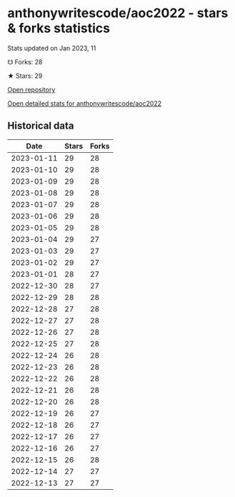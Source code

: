 # anthonywritescode/aoc2022 - stars & forks statistics

Stats updated on Jan 2023, 11

☋ Forks: 28

★ Stars: 29

[Open repository](https://github.com/anthonywritescode/aoc2022)

[Open detailed stats for anthonywritescode/aoc2022](https://reviewgithub.com/rep/anthonywritescode/aoc2022)

## Historical data
| Date | Stars | Forks |
|------|-------|-------|
| 2023-01-11 | 29 | 28 | 
| 2023-01-10 | 29 | 28 | 
| 2023-01-09 | 29 | 28 | 
| 2023-01-08 | 29 | 28 | 
| 2023-01-07 | 29 | 28 | 
| 2023-01-06 | 29 | 28 | 
| 2023-01-05 | 29 | 28 | 
| 2023-01-04 | 29 | 27 | 
| 2023-01-03 | 29 | 27 | 
| 2023-01-02 | 29 | 27 | 
| 2023-01-01 | 28 | 27 | 
| 2022-12-30 | 28 | 27 | 
| 2022-12-29 | 28 | 28 | 
| 2022-12-28 | 27 | 28 | 
| 2022-12-27 | 27 | 28 | 
| 2022-12-26 | 27 | 28 | 
| 2022-12-25 | 27 | 28 | 
| 2022-12-24 | 26 | 28 | 
| 2022-12-23 | 26 | 28 | 
| 2022-12-22 | 26 | 28 | 
| 2022-12-21 | 26 | 28 | 
| 2022-12-20 | 26 | 28 | 
| 2022-12-19 | 26 | 27 | 
| 2022-12-18 | 26 | 27 | 
| 2022-12-17 | 26 | 27 | 
| 2022-12-16 | 26 | 27 | 
| 2022-12-15 | 26 | 28 | 
| 2022-12-14 | 27 | 27 | 
| 2022-12-13 | 27 | 27 | 

